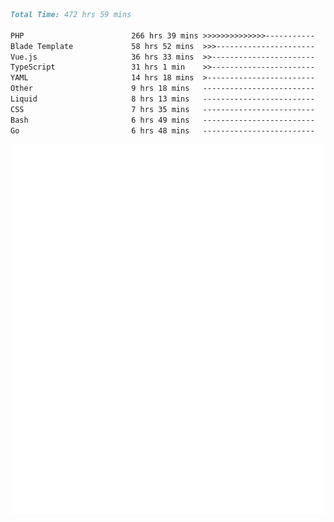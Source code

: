 <!--START_SECTION:waka-->

```markdown
Total Time: 472 hrs 59 mins

PHP                        266 hrs 39 mins >>>>>>>>>>>>>>-----------   55.29 %
Blade Template             58 hrs 52 mins  >>>----------------------   12.21 %
Vue.js                     36 hrs 33 mins  >>-----------------------   07.58 %
TypeScript                 31 hrs 1 min    >>-----------------------   06.43 %
YAML                       14 hrs 18 mins  >------------------------   02.97 %
Other                      9 hrs 18 mins   -------------------------   01.93 %
Liquid                     8 hrs 13 mins   -------------------------   01.71 %
CSS                        7 hrs 35 mins   -------------------------   01.57 %
Bash                       6 hrs 49 mins   -------------------------   01.42 %
Go                         6 hrs 48 mins   -------------------------   01.41 %
```

<!--END_SECTION:waka-->
<p align="center">
    <img src="https://raw.githubusercontent.com/rjp2525/rjp2525/output/generated/overview.svg">
    <img src="https://raw.githubusercontent.com/rjp2525/rjp2525/output/generated/languages.svg">
</p>
